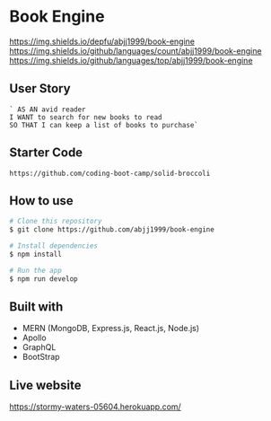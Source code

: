 # Book Engine 

https://img.shields.io/depfu/abjj1999/book-engine
https://img.shields.io/github/languages/count/abjj1999/book-engine
https://img.shields.io/github/languages/top/abjj1999/book-engine

## User Story 
    ` AS AN avid reader
    I WANT to search for new books to read
    SO THAT I can keep a list of books to purchase`

## Starter Code
    https://github.com/coding-boot-camp/solid-broccoli


## How to use

```bash
# Clone this repository
$ git clone https://github.com/abjj1999/book-engine

# Install dependencies
$ npm install

# Run the app
$ npm run develop
```

## Built with 
- MERN (MongoDB, Express.js, React.js, Node.js)
- Apollo
- GraphQL
- BootStrap

## Live website
https://stormy-waters-05604.herokuapp.com/
